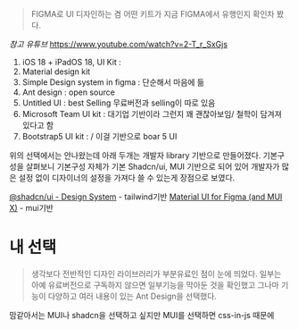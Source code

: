 > FIGMA로 UI 디자인하는 겸 어떤 키트가 지금 FIGMA에서 유행인지 확인차 봤다.

*참고 유튜브*
https://www.youtube.com/watch?v=2-T_r_SxGjs


1. iOS 18 + iPadOS 18, UI Kit : 
2. Material design kit
3. Simple Design system in figma : 단순해서 마음에 듦
4. Ant design :  open source
5. Untitled UI : best Selling 무료버전과 selling이 따로 있음
6. Microsoft Team UI kit : 대기업 기반이라 그런지 꽤 괜찮아보임/ 철학이 담겨져 있다고 함
7. Bootstrap5 UI kit : / 이걸 기반으로 boar 5 UI


위의 선택에서는 안나왔는데 아래 두개는 개발자 library 기반으로 만들어졌다. 기본구성을 살펴보니 기본구성 자체가 기본 Shadcn/ui, MUI 기반으로 되어 있어 개발자가 많은 설정 없이 디자이너의 설정을 가져다 쓸 수 있는게 장점으로 보였다.

[@shadcn/ui - Design System](https://www.figma.com/community/file/1203061493325953101) - tailwind기반
[Material UI for Figma (and MUI X)](https://www.figma.com/community/file/912837788133317724) - mui기반


# 내 선택
> 생각보다 전반적인 디자인 라이브러리가 부분유료인 점이 눈에 띄었다. 일부는 아예 유료버전으로 구독하지 않으면 일부기능을 막아둔 것을 확인했고 그나마 기능이 다양하고 여러 내용이 있는 Ant Design을 선택했다.


맘같아서는 MUI나 shadcn을 선택하고 싶지만 MUI를 선택하면 css-in-js 때문에 